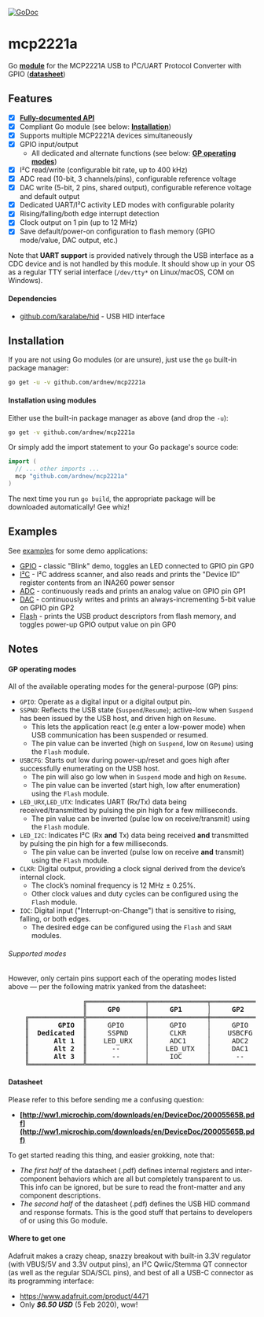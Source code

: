 [![GoDoc][docimg]][docurl]

[docimg]:https://godoc.org/github.com/ardnew/mcp2221a?status.svg
[docurl]:https://godoc.org/github.com/ardnew/mcp2221a

# mcp2221a
Go **[module](https://blog.golang.org/using-go-modules)** for the MCP2221A USB to I²C/UART Protocol Converter with GPIO (**[datasheet](http://ww1.microchip.com/downloads/en/DeviceDoc/20005565B.pdf)**)

## Features
- [x] **[Fully-documented API](https://godoc.org/github.com/ardnew/mcp2221a)**
- [x] Compliant Go module (see below: **[Installation](#installation)**)
- [x] Supports multiple MCP2221A devices simultaneously
- [x] GPIO input/output
   - All dedicated and alternate functions (see below: **[GP operating modes](#gp-operating-modes)**)
- [x] I²C read/write (configurable bit rate, up to 400 kHz)
- [x] ADC read (10-bit, 3 channels/pins), configurable reference voltage
- [x] DAC write (5-bit, 2 pins, shared output), configurable reference voltage and default output
- [x] Dedicated UART/I²C activity LED modes with configurable polarity
- [x] Rising/falling/both edge interrupt detection
- [x] Clock output on 1 pin (up to 12 MHz)
- [x] Save default/power-on configuration to flash memory (GPIO mode/value, DAC output, etc.)

Note that **UART support** is provided natively through the USB interface as a CDC device and is not handled by this module. It should show up in your OS as a regular TTY serial interface (`/dev/tty*` on Linux/macOS, COM on Windows).

#### Dependencies
- [github.com/karalabe/hid](https://github.com/karalabe/hid) - USB HID interface

## Installation
If you are not using Go modules (or are unsure), just use the `go` built-in package manager:
```sh
go get -u -v github.com/ardnew/mcp2221a
```

#### Installation using modules
Either use the built-in package manager as above (and drop the `-u`):
```sh
go get -v github.com/ardnew/mcp2221a
```

Or simply add the import statement to your Go package's source code:
```go
import (
  // ... other imports ...
  mcp "github.com/ardnew/mcp2221a"
)
```
The next time you run `go build`, the appropriate package will be downloaded automatically! Gee whiz!

## Examples
See [examples](examples) for some demo applications:
- [GPIO](examples/gpio/main.go) - classic "Blink" demo, toggles an LED connected to GPIO pin GP0
- [I²C](examples/i2c/main.go) - I²C address scanner, and also reads and prints the "Device ID" register contents from an INA260 power sensor
- [ADC](examples/adc/main.go) - continuously reads and prints an analog value on GPIO pin GP1
- [DAC](examples/dac/main.go) - continuously writes and prints an always-incrementing 5-bit value on GPIO pin GP2
- [Flash](examples/flash/main.go) - prints the USB product descriptors from flash memory, and toggles power-up GPIO output value on pin GP0

## Notes
#### GP operating modes
All of the available operating modes for the general-purpose (GP) pins:

- `GPIO`: Operate as a digital input or a digital output pin.
- `SSPND`: Reflects the USB state (`Suspend`/`Resume`); active-low when `Suspend` has been issued by the USB host, and driven high on `Resume`.
   - This lets the application react (e.g enter a low-power mode) when USB communication has been suspended or resumed.
   - The pin value can be inverted (high on `Suspend`, low on `Resume`) using the `Flash` module.
- `USBCFG`: Starts out low during power-up/reset and goes high after successfully enumerating on the USB host.
   - The pin will also go low when in `Suspend` mode and high on `Resume`.
   - The pin value can be inverted (start high, low after enumeration) using the `Flash` module.
- `LED_URX`,`LED_UTX`: Indicates UART (Rx/Tx) data being received/transmitted by pulsing the pin high for a few milliseconds.
   - The pin value can be inverted (pulse low on receive/transmit) using the `Flash` module.
- `LED_I2C`: Indicates I²C (Rx **and** Tx) data being received **and** transmitted by pulsing the pin high for a few milliseconds.
   - The pin value can be inverted (pulse low on receive **and** transmit) using the `Flash` module.
- `CLKR`: Digital output, providing a clock signal derived from the device’s internal clock.
   - The clock’s nominal frequency is 12 MHz ± 0.25%.
   - Other clock values and duty cycles can be configured using the `Flash` module.
- `IOC`: Digital input ("Interrupt-on-Change") that is sensitive to rising, falling, or both edges.
   - The desired edge can be configured using the `Flash` and `SRAM` modules.

###### Supported modes
However, only certain pins support each of the operating modes listed above — per the following matrix yanked from the datasheet:
<pre>
                  ╔══════════════╤══════════════╤══════════════╤══════════════╗
                  ║<b>     GP0      </b>│<b>     GP1      </b>│<b>     GP2      </b>│<b>     GP3      </b>║
    ╔═════════════╬══════════════╪══════════════╪══════════════╪══════════════╣
    ║<b>       GPIO  </b>║     GPIO     │     GPIO     │     GPIO     │     GPIO     ║
    ║<b>  Dedicated  </b>║     SSPND    │     CLKR     │    USBCFG    │    LED_I2C   ║
    ║<b>      Alt 1  </b>║    LED_URX   │     ADC1     │     ADC2     │     ADC3     ║
    ║<b>      Alt 2  </b>║      --      │    LED_UTX   │     DAC1     │     DAC2     ║
    ║<b>      Alt 3  </b>║      --      │     IOC      │      --      │      --      ║
    ╚═════════════╩══════════════╧══════════════╧══════════════╧══════════════╝
</pre>

#### Datasheet
Please refer to this before sending me a confusing question:
- **[http://ww1.microchip.com/downloads/en/DeviceDoc/20005565B.pdf](http://ww1.microchip.com/downloads/en/DeviceDoc/20005565B.pdf)**

To get started reading this thing, and easier grokking, note that:
   - *The first half* of the datasheet (.pdf) defines internal registers and inter-component behaviors which are all but completely transparent to us. This info can be ignored, but be sure to read the front-matter and any component descriptions.
   - *The second half* of the datasheet (.pdf) defines the USB HID command and response formats. This is the good stuff that pertains to developers of or using this Go module.

#### Where to get one
Adafruit makes a crazy cheap, snazzy breakout with built-in 3.3V regulator (with VBUS/5V and 3.3V output pins), an I²C Qwiic/Stemma QT connector (as well as the regular SDA/SCL pins), and best of all a USB-C connector as its programming interface:
- https://www.adafruit.com/product/4471
- Only _**$6.50 USD**_ (5 Feb 2020), wow!
